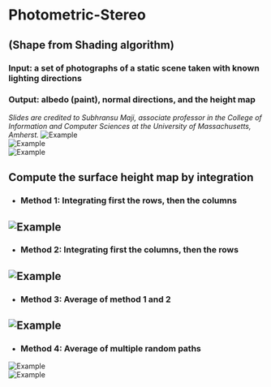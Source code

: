 # Photometric-Stereo
## (Shape from Shading algorithm)  
  
  
### Input: a set of photographs of a static scene taken with known lighting directions
### Output: albedo (paint), normal directions, and the height map  

*Slides are credited to Subhransu Maji, associate professor in the College of Information and Computer Sciences at the University of Massachusetts, Amherst.*
![Example](demos/photo-example01.png)  
![Example](demos/photo-example02.png)  
![Example](demos/photo-example03.png)  


## Compute the surface height map by integration
- ### Method 1: Integrating first the rows, then the columns  
![Example](demos/photo-height-row.png)  
---
- ### Method 2: Integrating first the columns, then the rows  
![Example](demos/photo-height-col.png)  
---
- ### Method 3: Average of method 1 and 2  
![Example](demos/photo-height-colrowavg.png)  
---
- ### Method 4: Average of multiple **random paths**  
![Example](demos/photo-height-random03.png)  
![Example](demos/photo-height-random30.png)  




